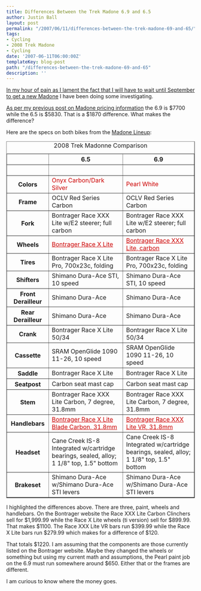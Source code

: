 ```yaml
---
title: Differences Between the Trek Madone 6.9 and 6.5
author: Justin Ball
layout: post
permalink: "/2007/06/11/differences-between-the-trek-madone-69-and-65/"
tags:
- Cycling
- 2008 Trek Madone
- Cycling
date: '2007-06-11T06:00:00Z'
templateKey: blog-post
path: "/differences-between-the-trek-madone-69-and-65"
description: ''
---
```


[In my hour of pain as I lament the fact that I will have to wait until September to get a new Madone][1] I have been doing some investigating.

 [1]: http://www.justinball.com/2007/06/11/why-trek-why/

[As per my previous post on Madone pricing information][2] the 6.9 is $7700 while the 6.5 is $5830. That is a $1870 difference. What makes the difference?

 [2]: http://www.justinball.com/2007/06/07/2008-trek-madone-prices/

Here are the specs on both bikes from the [Madone Lineup][3]:

 [3]: http://www2.trekbikes.com/madone/madone_line_up/#

<table width="100%" border="1" summary="2008 Trek Madonne Comparison" class="table">
  <caption>
    2008 Trek Madonne Comparison
  </caption>
  <tr>
    <td></td>
  <th>6.5</th>
  <th>6.9</th>
  </tr>
  <tr>
    <th scope="row">&nbsp;</th>
    <td>&nbsp;</td>
    <td>&nbsp;</td>
  </tr>
  <tr>
    <th scope="row">Colors</th>
    <td><span style="color:#CC0000">Onyx Carbon/Dark Silver</span></td>
    <td><span style="color:#CC0000">Pearl White</span></td>
  </tr>
  <tr>
    <th scope="row">Frame</th>
    <td>OCLV Red Series Carbon</td>
    <td>OCLV Red Series Carbon</td>
  </tr>
  <tr>
    <th scope="row">Fork</th>
    <td>Bontrager Race XXX Lite w/E2 steerer; full carbon</td>
    <td>Bontrager Race XXX Lite w/E2 steerer; full carbon</td>
  </tr>
  <tr>
    <th scope="row">Wheels</th>
    <td><a style="color:#CC0000" href="http://www.bontrager.com/Road/Wheelworks/Wheels/5772.php">Bontrager Race X Lite</a></td>
    <td><a style="color:#CC0000" href="http://www.bontrager.com/Road/Wheelworks/Wheels/5802.php">Bontrager Race XXX Lite, carbon</a></td>
  </tr>
  <tr>
    <th scope="row">Tires</th>
    <td>Bontrager Race X Lite Pro, 700x23c, folding</td>
    <td>Bontrager Race X Lite Pro, 700x23c, folding</td>
  </tr>
  <tr>
    <th scope="row">Shifters</th>
    <td>Shimano Dura-Ace STI, 10 speed</td>
    <td>Shimano Dura-Ace STI, 10 speed</td>
  </tr>
  <tr>
    <th scope="row">Front Derailleur</th>
    <td>Shimano Dura-Ace</td>
    <td>Shimano Dura-Ace</td>
  </tr>
  <tr>
    <th scope="row">Rear Derailleur</th>
    <td>Shimano Dura-Ace</td>
    <td>Shimano Dura-Ace</td>
  </tr>
  <tr>
    <th scope="row">Crank</th>
    <td> Bontrager Race X Lite 50/34</td>
    <td> Bontrager Race X Lite 50/34</td>
  </tr>
  <tr>
    <th scope="row">Cassette</th>
    <td>SRAM OpenGlide 1090 11-26, 10 speed</td>
    <td>SRAM OpenGlide 1090 11-26, 10 speed</td>
  </tr>
  <tr>
    <th scope="row">Saddle</th>
    <td>Bontrager Race X Lite</td>
    <td>Bontrager Race X Lite</td>
  </tr>
  <tr>
    <th scope="row">Seatpost</th>
    <td>Carbon seat mast cap</td>
    <td>Carbon seat mast cap</td>
  </tr>
  <tr>
    <th scope="row">Stem</th>
    <td>Bontrager Race XXX Lite Carbon, 7 degree, 31.8mm</td>
    <td>Bontrager Race XXX Lite Carbon, 7 degree, 31.8mm</td>
  </tr>
  <tr>
    <th scope="row">Handlebars</th>
<td><a style="color:#CC0000" href="http://www.bontrager.com/Road/Components/Handlebars/5803.php">Bontrager Race X Lite Blade Carbon, 31.8mm</a></td>
<td><a style="color:#CC0000" href="http://www.bontrager.com/Road/Components/Handlebars/21267.php">Bontrager Race XXX Lite VR, 31.8mm</a></td>
  </tr>
  <tr>
    <th scope="row">Headset</th>
    <td>Cane Creek IS-8 Integrated w/cartridge bearings, sealed, alloy; 1 1/8&quot; top, 1.5&quot; bottom</td>
    <td>Cane Creek IS-8 Integrated w/cartridge bearings, sealed, alloy; 1 1/8&quot; top, 1.5&quot; bottom</td>
  </tr>
  <tr>
    <th scope="row">Brakeset</th>
    <td>Shimano Dura-Ace w/Shimano Dura-Ace STI levers</td>
    <td>Shimano Dura-Ace w/Shimano Dura-Ace STI levers</td>
  </tr>
</table>

I highlighted the differences above. There are three, paint, wheels and handlebars. On the Bontrager website the Race XXX Lite Carbon Clinchers sell for $1,999.99 while the Race X Lite wheels (ti version) sell for $899.99. That makes $1100. The Race XXX Lite VR bars run $399.99 while the Race X Lite bars run $279.99 which makes for a difference of $120.

 [4]: http://www.bontrager.com/Road/Wheelworks/Wheels/5772.php
 [5]: http://www.bontrager.com/Road/Wheelworks/Wheels/5802.php
 [6]: http://www.bontrager.com/Road/Components/Handlebars/5803.php
 [7]: http://www.bontrager.com/Road/Components/Handlebars/21267.php

That totals $1220. I am assuming that the components are those currently listed on the Bontrager website. Maybe they changed the wheels or something but using my current math and assumptions, the Pearl paint job on the 6.9 must run somewhere around $650. Either that or the frames are different.

I am curious to know where the money goes.
